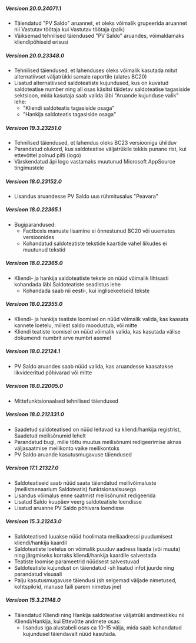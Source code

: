 ---
---
##### Versioon 20.0.24071.1
- Täiendatud "PV Saldo" aruannet, et oleks võimalik grupeerida aruannet nii Vastutav töötaja kui Vastutav töötaja (palk)
- Väiksemad tehnilised täiendused "PV Saldo" aruandes, võimaldamaks kliendipõhiseid erisusi  

##### Versioon 20.0.23348.0
- Tehnilised täiendused, et lahenduses oleks võimalik kasutada mitut alternatiivset väljatrükki samale  raportile (alates BC20)
- Lisatud alternatiivsed saldoteatiste kujundused, kus on kuvatud saldoteatise number ning all osas käsitsi täidetav saldoteatise tagasiside sektsioon, mida kasutaja saab valida läbi "Aruande kujunduse valik" lehe:
  - "Kliendi saldoteatis tagasiside osaga"
  - "Hankija saldoteatis tagasiside osaga"  

##### Versioon 19.3.23251.0
- Tehnilised täiendused, et lahendus oleks BC23 versiooniga ühilduv
- Parandatud olukord, kus saldoteatise väljatrükile tekkis punane rist, kui ettevõttel polnud pilti (logo)
- Värskendatud äpi logo vastamaks muutunud Microsoft AppSource tingimustele  

##### Versioon 18.0.23152.0
- Lisandus aruandesse PV Saldo uus rühmitusalus "Peavara"  

##### Versioon 18.0.22365.1
- Bugiparandused:
  - Factboxis manuste lisamine ei õnnestunud BC20 või uuemates versioonides
  - Kohandatud saldoteatiste tekstide kaartide vahel liikudes ei muutunud tekstid  

##### Versioon 18.0.22365.0
- Kliendi- ja hankija saldoteatiste tekste on nüüd võimalik lihtsasti kohandada läbi Saldoteatiste seadistus lehe
  - Kohandada saab nii eesti-, kui inglisekeelseid tekste  

##### Versioon 18.0.22355.0
- Kliendi- ja hankija teatiste loomisel on nüüd võimalik valida, kas kaasata kannete loetelu, millest saldo moodustub, või mitte
- Kliendi teatiste loomisel on nüüd võimalik valida, kas kasutada välise dokumendi numbrit arve numbri asemel  

##### Versioon 18.0.22124.1
- PV Saldo aruandes saab nüüd valida, kas aruandesse kaasatakse likvideeritud põhivarad või mitte

##### Versioon 18.0.22005.0
- Mittefunktsionaalsed tehnilised täiendused

##### Versioon 18.0.212331.0
- Saadetud saldoteatised on nüüd leitavad ka kliendi/hankija registrist, Saadetud meilisõnumid lehelt
- Parandatud bugi, mille tõttu muutus meilisõnumi redigeerimise aknas väljasaatmise meilikonto vaike meilikontoks
- PV Saldo aruande kasutusmugavuse täiendused

##### Versioon 17.1.21327.0
- Saldoteatiseid saab nüüd saata täiendatud meilivõimaluste (meilistsenaarium Saldoteatis) funktsionaalsusega
- Lisandus võimalus enne saatmist meilisõnumit redigeerida
- Lisatud Saldo kuupäev veerg saldoteatiste loendisse
- Lisatud aruanne PV Saldo põhivara loendisse

##### Versioon 15.3.21243.0
- Saldoteatised luuakse nüüd hoolimata meiliaadressi puudumisest kliendi/hankija kaardil
- Saldoteatiste loetelus on võimalik puuduv aadress lisada (või muuta) ning järgmiseks korraks kliendi/hankija kaardile salvestada
- Teatiste loomise parameetrid nüüdsest salvestuvad
- Saldoteatiste kujundust on täiendatud -sh lisatud infot juurde ning parandatud visuaali
- Palju kasutusmugavuse täiendusi (sh selgemad väljade nimetused, kohtspikrid, manuse faili parem nimetus jne)

##### Versioon 15.3.21148.0
- Täiendatud Kliendi ning Hankija saldoteatise väljatrüki andmestikku nii Kliendi/Hankija, kui Ettevõtte andmete osas:
  - lisandus iga alustabeli osas ca 10-15 välja, mida saab kohandatud kujundusel täiendavalt nüüd kasutada.

